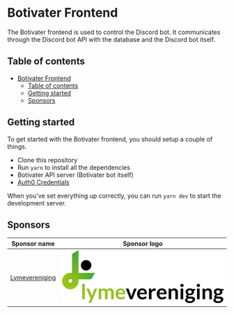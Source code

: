 # Botivater Frontend

The Botivater frontend is used to control the Discord bot. It communicates through the Discord bot API with the database and the Discord bot itself.

## Table of contents

- [Botivater Frontend](#botivater-frontend)
  - [Table of contents](#table-of-contents)
  - [Getting started](#getting-started)
  - [Sponsors](#sponsors)

## Getting started

To get started with the Botivater frontend, you should setup a couple of things.

- Clone this repository
- Run `yarn` to install all the dependencies
- Botivater API server (Botivater bot itself)
- [Auth0 Credentials](docs/AUTH0_CREDENTIALS.md)

When you've set everything up correctly, you can run `yarn dev` to start the development server.

## Sponsors

| Sponsor name                                 | Sponsor logo                                                |
| -------------------------------------------- | ----------------------------------------------------------- |
| [Lymevereniging](https://lymevereniging.nl/) | ![Logo Lymevereniging](contrib/logos/lymevereniging.nl.svg) |
